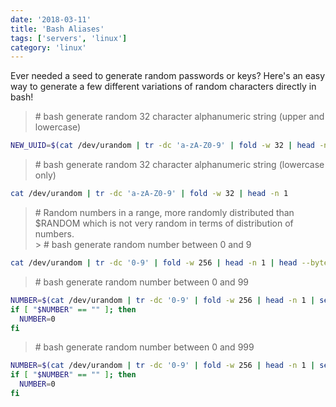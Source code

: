 ```yaml
---
date: '2018-03-11'
title: 'Bash Aliases'
tags: ['servers', 'linux']
category: 'linux'
---
```


Ever needed a seed to generate random passwords or keys? Here's an easy way to generate a few different variations of random characters directly in bash!

> \# bash generate random 32 character alphanumeric string (upper and lowercase)

```bash
NEW_UUID=$(cat /dev/urandom | tr -dc 'a-zA-Z0-9' | fold -w 32 | head -n 1)
```

> \# bash generate random 32 character alphanumeric string (lowercase only)

```bash
cat /dev/urandom | tr -dc 'a-zA-Z0-9' | fold -w 32 | head -n 1
```

> \# Random numbers in a range, more randomly distributed than \$RANDOM which is not
> very random in terms of distribution of numbers.<br> > \# bash generate random number between 0 and 9

```bash
cat /dev/urandom | tr -dc '0-9' | fold -w 256 | head -n 1 | head --bytes 1
```

> \# bash generate random number between 0 and 99

```bash
NUMBER=$(cat /dev/urandom | tr -dc '0-9' | fold -w 256 | head -n 1 | sed -e 's/^0*//' | head --bytes 2)
if [ "$NUMBER" == "" ]; then
  NUMBER=0
fi
```

> \# bash generate random number between 0 and 999

```bash
NUMBER=$(cat /dev/urandom | tr -dc '0-9' | fold -w 256 | head -n 1 | sed -e 's/^0*//' | head --bytes 3)
if [ "$NUMBER" == "" ]; then
  NUMBER=0
fi
```
